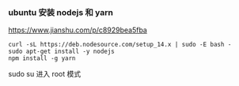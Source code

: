 ### ubuntu 安装 nodejs 和 yarn

https://www.jianshu.com/p/c8929bea5fba

```
curl -sL https://deb.nodesource.com/setup_14.x | sudo -E bash -
sudo apt-get install -y nodejs
npm install -g yarn
```

sudo su 进入 root 模式
